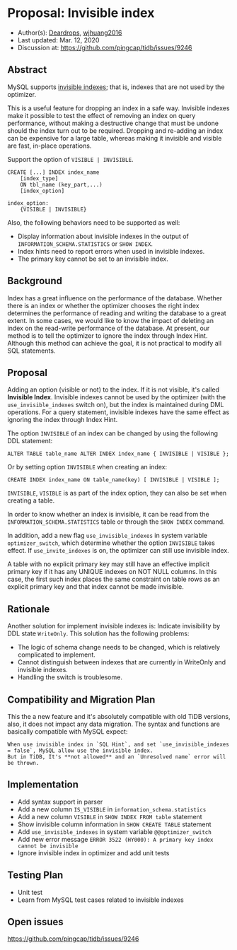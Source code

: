 # Proposal: Invisible index

- Author(s):     [Deardrops](https://github.com/Deardrops), [wjhuang2016](https://github.com/wjhuang2016)
- Last updated:  Mar. 12, 2020
- Discussion at: https://github.com/pingcap/tidb/issues/9246

## Abstract

MySQL supports [invisible indexes](https://dev.mysql.com/doc/refman/8.0/en/invisible-indexes.html); that is, indexes that are not used by the optimizer. 

This is a useful feature for dropping an index in a safe way. Invisible indexes make it possible to test the effect of removing an index on query performance, without making a destructive change that must be undone should the index turn out to be required. Dropping and re-adding an index can be expensive for a large table, whereas making it invisible and visible are fast, in-place operations.

Support the option of `VISIBLE | INVISIBLE`.
```
CREATE [...] INDEX index_name
    [index_type]
    ON tbl_name (key_part,...)
    [index_option]

index_option:
    {VISIBLE | INVISIBLE}
```

Also, the following behaviors need to be supported as well:

- Display information about invisible indexes in the output of `INFORMATION_SCHEMA.STATISTICS` or `SHOW INDEX`.
- Index hints need to report errors when used in invisible indexes.
- The primary key cannot be set to an invisible index.

## Background

Index has a great influence on the performance of the database. Whether there is an index or whether the optimizer chooses the right index determines the performance of reading and writing the database to a great extent. In some cases, we would like to know the impact of deleting an index on the read-write performance of the database.  At present, our method is to tell the optimizer to ignore the index through Index Hint.  Although this method can achieve the goal, it is not practical to modify all SQL statements.

## Proposal

Adding an option (visible or not) to the index. If it is not visible, it's called **Invisible Index**. Invisible indexes cannot be used by the optimizer (with the `use_invisible_indexes` switch on), but the index is maintained during DML operations. For a query statement, invisible indexes have the same effect as ignoring the index through Index Hint.

The option `INVISIBLE` of an index can be changed by using the following DDL statement:

```
ALTER TABLE table_name ALTER INDEX index_name { INVISIBLE | VISIBLE };
```

Or by setting option `INVISIBLE` when creating an index:

```
CREATE INDEX index_name ON table_name(key) [ INVISIBLE | VISIBLE ];
```

`INVISIBLE`, `VISIBLE` is as part of the index option, they can also be set when creating a table.

In order to know whether an index is invisible, it can be read from the `INFORMATION_SCHEMA.STATISTICS` table or through the `SHOW INDEX` command.

In addition, add a new flag `use_invisible_indexes` in system variable `optimizer_switch`, which determine whether the option `INVISIBLE` takes effect. If `use_invite_indexes` is on, the optimizer can still use invisible index.

A table with no explicit primary key may still have an effective implicit primary key if it has any UNIQUE indexes on NOT NULL columns. In this case, the first such index places the same constraint on table rows as an explicit primary key and that index cannot be made invisible.

## Rationale

Another solution for implement invisible indexes is: Indicate invisibility by DDL state `WriteOnly`. This solution has the following problems:

- The logic of schema change needs to be changed, which is relatively complicated to implement.
- Cannot distinguish between indexes that are currently in WriteOnly and invisible indexes.
- Handling the switch is troublesome.

## Compatibility and Migration Plan

This the a new feature and it's absolutely compatible with old TiDB versions, also, it does not impact any data migration.
The syntax and functions are basically compatible with MySQL expect:

	When use invisible index in `SQL Hint`, and set `use_invisible_indexes = false`, MySQL allow use the invisible index.
	But in TiDB, It's **not allowed** and an `Unresolved name` error will be thrown.

## Implementation

- Add syntax support in parser
- Add a new column `IS_VISIBLE` in `information_schema.statistics`
- Add a new column `VISIBLE` in `SHOW INDEX FROM table` statement
- Show invisible column information in `SHOW CREATE TABLE` statement
- Add `use_invisible_indexes` in system variable `@@optimizer_switch`
- Add new error message `ERROR 3522 (HY000): A primary key index cannot be invisible`
- Ignore invisible index in optimizer and add unit tests

## Testing Plan

- Unit test
- Learn from MySQL test cases related to invisible indexes

## Open issues

https://github.com/pingcap/tidb/issues/9246
